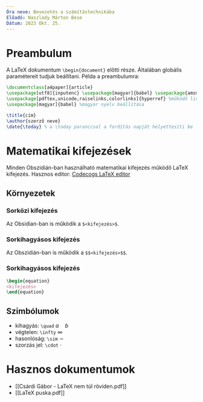 ```yaml
---
Óra neve: Bevezetés a számítástechnikába
Előadó: Naszlady Márton Bese
Dátum: 2023 Okt. 25.
---
```

# Preambulum
A LaTeX dokumentum `\begin{document}` előtti része. Általában globális paramétereit tudjuk beállítani.
Példa a preambulumra:
```latex
\documentclass[a4paper]{article}
\usepackage[utf8]{inputenc} \usepackage[magyar]{babel} \usepackage{amsmath} %matematikai modul
\usepackage[pdftex,unicode,raiselinks,colorlinks]{hyperref} %működő linkek
\usepackage[magyar]{babel} %magyar nyelv beállítása

\title{cím}
\author{szerző neve}
\date{\today} % a \today paranccsal a fordítás napját helyettesíti be
```
# Matematikai kifejezések
Minden Obszidián-ban használható matematikai kifejezés működő LaTeX kifejezés.
Hasznos editor: [Codecogs LaTeX editor](https://latex.codecogs.com/eqneditor/editor.php)
## Környezetek
### Sorközi  kifejezés
Az Obsidian-ban is működik a `$<kifejezés>$`.
### Sorkihagyásos  kifejezés
Az Obszidián-ban is működik a `$$<kifejezés>$$`.
### Sorkihagyásos kifejezés
```latex
\begin{equation}
<kifejezés>
\end{equation}
```
## Szimbólumok
- kihagyás: `\quad` $a \quad b$
- végtelen: `\infty` $\infty$
- hasonlóság: `\sim` $\sim$
- szorzás jel: `\cdot` $\cdot$
# Hasznos dokumentumok
- [[Csárdi Gábor - LaTeX nem túl röviden.pdf]]
- [[LaTeX puska.pdf]]